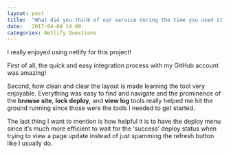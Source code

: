 ```yaml
---
layout: post
title:  "What did you think of our service during the time you used it?"
date:   2017-04-08 14:00
categories: Netlify Questions
---
```

I really enjoyed using netlify for this project!

First of all, the quick and easy integration process with my GitHub account was amazing!

Second, how clean and clear the layout is made learning the tool very enjoyable. Everything was easy to find and navigate and the prominence of the **browse site**, **lock deploy**, and **view log** tools really helped me hit the ground running since those were the tools I needed to get started.

The last thing I want to mention is how helpful it is to have the deploy menu since it’s much more efficient to wait for the ‘success’ deploy status when trying to view a page update instead of just spamming the refresh button like I usually do.
